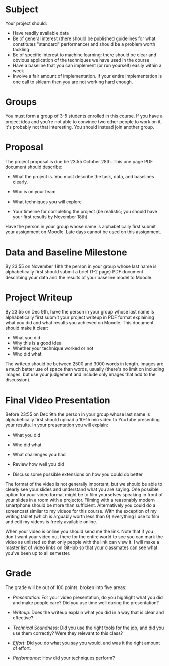 
Subject
==================

Your project should: 

* Have readily available data
* Be of general interest (there should be published guidelines for what constitutes "standard" performance) and should be a problem worth tackling
* Be of specific interest to machine learning: there should be clear and obvious application of the techniques we have used in the course
* Have a baseline that you can implement (or run yourself) easily within a week
* Involve a fair amount of implementation.  If your entire implementation is one call to sklearn then you are not working hard enough. 

Groups
==================

You must form a group of 3-5 students enrolled in this course.  If you have a project idea and you're not able to convince two other people to work on it, it's probably not that interesting.  You should instead join another group.  

Proposal
==================

The project proposal is due be 23:55 October 28th.  This one page PDF document
should describe:

* What the project is. You must describe the task, data, and baselines clearly.

* Who is on your team

* What techniques you will explore 

* Your timeline for completing the project (be realistic; you should
  have your first results by November 18th)

Have the person in your group whose name is alphabetically first
submit your assignment on Moodle.  Late days cannot be used on this
assignment. 

Data and Baseline Milestone 
============================

By 23:55 on November 18th the person in your group whose last name is alphabetically first should submit a brief (1-2 page) PDF document  describing your data and the results of your baseline model to Moodle. 

Project Writeup
======================

By 23:55 on Dec 9th, have the person in your group whose last name is alphabetically first submit your project writeup in PDF format  explaining what you did and what results you achieved on Moodle.  This document should make it clear:

* What you did
* Why this is a good idea
* Whether your technique worked or not
* Who did what

The writeup should be between 2500 and 3000 words in length. 
Images are a much better use of space than words, usually (there's no
limit on including images, but use your judgement and include only 
images that add to the discussion).

Final Video Presentation
========================

Before 23:55 on Dec 9th the person in your group whose last name is alphabetically first should upload a 10-15 min video to YouTube presenting your results.  In your presentation you will explain: 

* What you did

* Who did what

* What challenges you had

* Review how well you did 

* Discuss some possible extensions on how you could do better  

The format of the video is not generally important, but we should 
be able to clearly see your slides and understand what you are saying. 
One possible option for your video format might be to film yourselves speaking
in front of your slides in a room with a projector.  Filming with a 
reasonably modern smartphone should be more than sufficient.   Alternatively 
you could do a screencast similar to my videos for this course.  With the 
exception of my writing tablet (which is arguably worth less than 0) everything
I use to film and edit my videos is freely available online. 

When your video is online you should send me the link.  Note that if you don't want your video out there for the entire world to see you can mark the video as unlisted so that only people with the link can view it.  I will make a master list of video links on GitHub so that your classmates can see what you've been up to all semester. 


Grade
======================

The grade will be out of 100 points, broken into five areas:

* _Presentation_: For your video presentation, do you highlight what
  you did and make people care?  Did you use time well during the
  presentation?

* _Writeup_: Does the writeup explain what you did in a way that is
  clear and effective?

* _Technical Soundness_: Did you use the right tools for the job, and
  did you use them correctly?  Were they relevant to this class?

* _Effort_: Did you do what you say you would, and was it the right
  amount of effort.

* _Performance_: How did your techniques perform?
